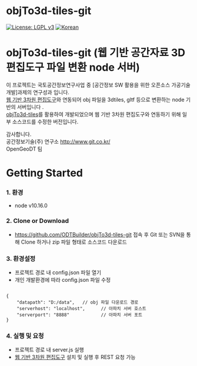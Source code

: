 # objTo3d-tiles-git
[![License: LGPL v3](https://img.shields.io/badge/License-LGPL%20v3-blue.svg)](https://www.gnu.org/licenses/lgpl-3.0)
[![Korean](https://img.shields.io/badge/language-Korean-blue.svg)](#korean)


<a name="korean"></a>
objTo3d-tiles-git (웹 기반 공간자료 3D 편집도구 파일 변환 node 서버)
=======
이 프로젝트는 국토공간정보연구사업 중 [공간정보 SW 활용을 위한 오픈소스 가공기술 개발]과제의 연구성과 입니다.<br>
[웹 기반 3차원 편집도구](https://github.com/ODTBuilder/OpenGDS3DBuilder2019Prod)와 연동되어 obj 파일을 3dtiles, gltf 등으로 변환하는 node 기반의 서버입니다 .<br>
[objTo3d-tiles](https://github.com/PrincessGod/objTo3d-tiles.git)를 활용하여 개발되었으며 웹 기반 3차원 편집도구와 연동하기 위해 일부 소스코드를 수정한 버전입니다. <br>

감사합니다.<br>
공간정보기술(주) 연구소 <link>http://www.git.co.kr/<br>
OpenGeoDT 팀


Getting Started
=====
### 1. 환경 ###
- node v10.16.0

### 2. Clone or Download ###
- https://github.com/ODTBuilder/objTo3d-tiles-git 접속 후 Git 또는 SVN을 통해 Clone 하거나 zip 파일 형태로 소스코드 다운로드 

### 3. 환경설정 ###
- 프로젝트 경로 내 config.json 파일 열기
- 개인 개발환경에 따라 config.json 파일 수정
<pre><code> 
{   
    "datapath": "D:/data",   // obj 파일 다운로드 경로
    "serverhost": "localhost",      // 아파치 서버 호스트
    "serverport": "8888"            // 아파치 서버 포트 
}
</code></pre>

### 4. 실행 및 요청 ###
- 프로젝트 경로 내 server.js 실행
- [웹 기반 3차원 편집도구](https://github.com/ODTBuilder/OpenGDS3DBuilder2019Prod) 설치 및 실행 후 REST 요청 가능
